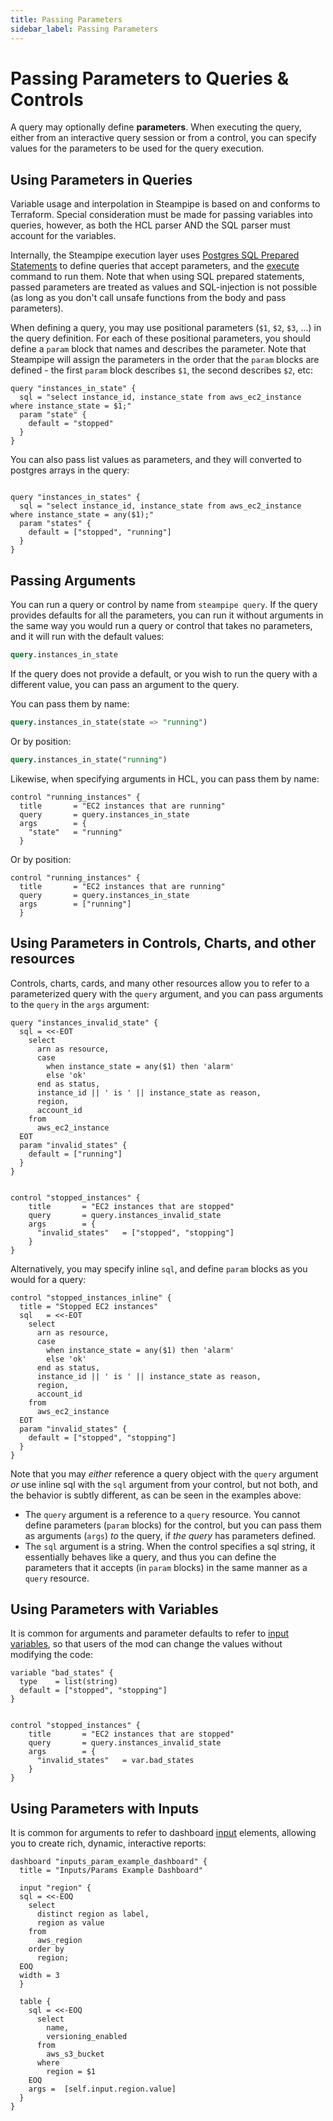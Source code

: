 ```yaml
---
title: Passing Parameters
sidebar_label: Passing Parameters
---
```


# Passing Parameters to Queries & Controls

A query may optionally define **parameters**.  When executing the query, either from an interactive query session or from a control, you can specify values for the parameters to be used for the query execution.


## Using Parameters in Queries
Variable usage and interpolation in Steampipe is based on and conforms to Terraform.  Special consideration must be made for passing variables into queries, however, as both the HCL parser AND the SQL parser must account for the variables.

Internally, the Steampipe execution layer uses [Postgres SQL Prepared Statements](https://www.postgresql.org/docs/14/sql-prepare.html) to define queries that accept parameters, and the [execute](https://www.postgresql.org/docs/14/sql-execute.html) command to run them.  Note that when using SQL prepared statements, passed parameters are treated as values and SQL-injection is not possible (as long as you don't call unsafe functions from the body and pass parameters).

When defining a query, you may use positional parameters (`$1`, `$2`, `$3`, ...) in the query definition.  For each of these positional parameters, you should define a `param` block that names and describes the parameter. Note that Steampipe will assign the parameters in the order that the `param` blocks are defined - the first `param` block describes `$1`, the second describes `$2`, etc:

```hcl
query "instances_in_state" {
  sql = "select instance_id, instance_state from aws_ec2_instance where instance_state = $1;" 
  param "state" {
    default = "stopped"
  } 
}
```

You can also pass list values as parameters, and they will converted to postgres arrays in the query:

```hcl

query "instances_in_states" {
  sql = "select instance_id, instance_state from aws_ec2_instance where instance_state = any($1);" 
  param "states" {
    default = ["stopped", "running"]
  } 
}
```

## Passing Arguments

You can run a query or control by name from `steampipe query`.  If the query provides defaults for all the parameters, you can run it without arguments in the same way you would run a query or control that takes no parameters, and it will run with the default values:

```sql
query.instances_in_state
```

If the query does not provide a default, or you wish to run the query with a different value, you can pass an argument to the query.

You can pass them by name:
```sql
query.instances_in_state(state => "running")
```

Or by position:
```sql
query.instances_in_state("running")
```

Likewise, when specifying arguments in HCL, you can pass them by name:
```hcl
control "running_instances" {
  title       = "EC2 instances that are running"
  query       = query.instances_in_state
  args        = {
    "state"   = "running"
  }
```

Or by position:
```hcl
control "running_instances" {
  title       = "EC2 instances that are running"
  query       = query.instances_in_state
  args        = ["running"]
  }
```

## Using Parameters in Controls, Charts, and other resources

Controls, charts, cards, and many other resources allow you to refer to a parameterized query with the `query` argument, and you can pass arguments to the `query` in the `args` argument:

```hcl
query "instances_invalid_state" {
  sql = <<-EOT
    select 
      arn as resource,
      case
        when instance_state = any($1) then 'alarm'
        else 'ok'
      end as status,
      instance_id || ' is ' || instance_state as reason,
      region,
      account_id
    from
      aws_ec2_instance
  EOT
  param "invalid_states" {
    default = ["running"]
  } 
}


control "stopped_instances" {
    title       = "EC2 instances that are stopped"
    query       = query.instances_invalid_state
    args        = {
      "invalid_states"   = ["stopped", "stopping"]
    }
}
```

Alternatively, you may specify inline `sql`, and define `param` blocks as you would for a query:

```hcl
control "stopped_instances_inline" {
  title = "Stopped EC2 instances"
  sql   = <<-EOT
    select 
      arn as resource,
      case
        when instance_state = any($1) then 'alarm'
        else 'ok'
      end as status,
      instance_id || ' is ' || instance_state as reason,
      region,
      account_id
    from
      aws_ec2_instance
  EOT
  param "invalid_states" {
    default = ["stopped", "stopping"]
  } 
}
```

Note that you may *either* reference a query object with the `query` argument *or* use inline sql with the `sql` argument from your control, but not both, and the behavior is subtly different, as can be seen in the examples above:
- The `query` argument is a reference to a `query` resource. You cannot define parameters (`param` blocks) for the control, but you can pass them as arguments (`args`) *to* the query, if *the query* has parameters defined.
- The `sql` argument is a string.  When the control specifies a sql string, it essentially behaves like a query, and thus you can define the parameters that it accepts (in `param` blocks) in the same manner as a `query` resource.  


## Using Parameters with Variables

It is common for arguments and parameter defaults to refer to [input variables](mods/mod-variables), so that users of the mod can change the values without modifying the code:

```hcl
variable "bad_states" {
  type    = list(string)
  default = ["stopped", "stopping"]
}


control "stopped_instances" {
    title       = "EC2 instances that are stopped"
    query       = query.instances_invalid_state
    args        = {
      "invalid_states"   = var.bad_states
    }
}
```



## Using Parameters with Inputs

It is common for arguments to refer to dashboard [input](reference/mod-resources/input) elements, allowing you to create rich, dynamic, interactive reports:

```hcl
dashboard "inputs_param_example_dashboard" {
  title = "Inputs/Params Example Dashboard"

  input "region" {
  sql = <<-EOQ
    select
      distinct region as label,
      region as value
    from
      aws_region
    order by
      region;
  EOQ    
  width = 3
  }
  
  table {
    sql = <<-EOQ
      select
        name,
        versioning_enabled
      from
        aws_s3_bucket
      where
        region = $1
    EOQ
    args =  [self.input.region.value]
  }
}

```